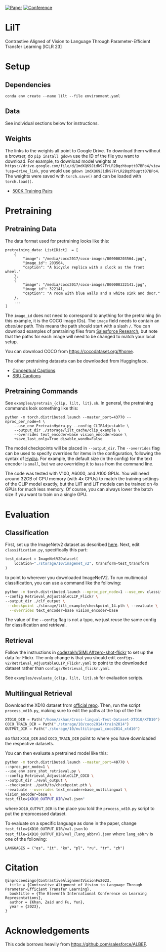 [![Paper](http://img.shields.io/badge/paper-arxiv.2303.11866-B31B1B.svg)](https://arxiv.org/abs/2303.11866)
[![Conference](https://img.shields.io/badge/ICLR-2023-blue)](https://iclr.cc/virtual/2023/poster/11712)
# LilT
Contrastive Aligned of Vision to Language Through Parameter-Efficient Transfer Learning [ICLR 23]
# Setup
## Dependencies
```
conda env create --name lilt --file environment.yaml
```
## Data
See individual sections below for instructions.
## Weights
The links to the weights all point to Google Drive. 
To download them without a browser, do `pip install gdown` use the ID of the file you want to download. For example, to download model weights at `https://drive.google.com/file/d/1mdXQK9Jidk97FrLR2Bqzhbuptt07BPo4/view?usp=drive_link`, you would use `gdown 1mdXQK9Jidk97FrLR2Bqzhbuptt07BPo4`.
The weights were saved with `torch.save()` and can be loaded with `torch.load()`.
- [500K Training Pairs](https://drive.google.com/drive/folders/1hfNlZVohcdoWnx-rrQG-BXUHcYjTDNW1?usp=drive_link)
# Pretraining
## Pretraining Data
The data format used for pretraining looks like this:
```
pretraining_data: List[Dict]  = [
    {
        "image": "/media/coco2017/coco-images/000000203564.jpg",
        "image_id": 203564,
        "caption": "A bicycle replica with a clock as the front wheel."
    },
    {
        "image": "/media/coco2017/coco-images/000000322141.jpg",
        "image_id": 322141,
        "caption": "A room with blue walls and a white sink and door."
    }, 
    ...
]
```
The `image_id` does not need to correspond to anything for the pretraining (in this example, it is the COCO image IDs). 
The `image` field needs to contain an _absolute_ path. 
This means the path should start with a slash `/`. 
You can download examples of pretraining files from [Salesforce Research](https://storage.googleapis.com/sfr-pcl-data-research/ALBEF/json_pretrain.zip), but note that the paths for each image will need to be changed to match your local setup.

You can download COCO from https://cocodataset.org/#home.

The other pretraining datasets can be downloaded from Huggingface.
- [Conceptual Captions](https://huggingface.co/datasets/conceptual_captions)
- [SBU Captions](https://huggingface.co/datasets/sbu_captions)

## Pretraining Commands
See `examples/pretrain_{clip, lilt, lit}.sh`.
In general, the pretraining commands look something like this:
```
python -m torch.distributed.launch --master_port=43770 --nproc_per_node=4 \
    --use_env PretrainHydra.py --config CLIPAdjustable \
    --output_dir ./storage/lilt_cache/clip_example \
    --overrides text_encoder=base vision_encoder=base \
    +save_last_only=True disable_wandb=False
```
The model checkpoints will be placed in `--output_dir`.
The `--overrides` flag can be used to specify overrides for items in the configuration, following the syntax of [Hydra](https://github.com/facebookresearch/hydra).
For example, the default size (in the config) for the text encoder is `small`, but we are overriding it to `base` from the command line.

The code was tested with V100, A6000, and A100 GPUs. 
You will need around 32GB of GPU memory (with 4x GPUs) to match the training settings of the CLIP model exactly, but the LilT and LiT models can be trained on 4x GPUs for much less memory. 
Of course, you can always lower the batch size if you want to train on a single GPU.

# Evaluation
## Classification
First, set up the ImageNetv2 dataset as described [here](https://github.com/modestyachts/ImageNetV2). 
Next, edit `classification.py`, specifically this part:
```python
test_dataset = ImageNetV2Dataset(
    location="./storage/10/imagenet_v2", transform=test_transform
)
```
to point to wherever you downloaded ImageNetV2.
To run multimodal classification, you can use a command like the following:
```bash
python -m torch.distributed.launch --nproc_per_node=1 --use_env classification.py \
--config Retrieval_AdjustableCLIP_Flickr \
--output_dir ./clf_output \
 --checkpoint ./storage/lilt_example/checkpoint_14.pth \ --evaluate \
  --overrides text_encoder=base vision_encoder=base
```
 The value of the `--config` flag is not a typo, we just reuse the same config for classification and retrieval.

## Retrieval
Follow the instructions in [codezakh/SIMLA#zero-shot-flickr](https://github.com/codezakh/SIMLA#zero-shot-flickr) to set up the data for Flickr.
The only change is that you should edit `configs-v2/Retrieval_AdjustableCLIP_Flickr.yaml` to point to the downloaded dataset rather than `configs/Retrieval_flickr.yaml`.


See `examples/evaluate_{clip, lilt, lit}.sh` for evaluation scripts.

## Multilingual Retrieval
Download the XD10 dataset from [official repo](https://github.com/adobe-research/Cross-lingual-Test-Dataset-XTD10). 
Then, run the script `process_xd10.py`, making sure to edit the paths at the top of the file:
```python
XTD10_DIR = Path("/home/zkhan/Cross-lingual-Test-Dataset-XTD10/XTD10")
COCO_TRAIN_DIR = Path("./storage/10/coco2014/train2014")
OUTPUT_DIR = Path("./storage/10/multilingual_coco2014_xtd10")
```
so that `XD10_DIR` and `COCO_TRAIN_DIR` point to where you have downloaded the respective datasets.

You can then evaluate a pretrained model like this:
```bash
python -m torch.distributed.launch --master_port=40770 \
--nproc_per_node=1 \
--use_env zero_shot_retrieval.py \
--config Retrieval_AdjustableCLIP_COCO \
--output_dir ./eval_output \
--checkpoint ./path/to/checkpoint.pth \
--evaluate --overrides text_encoder=base_multilingual \
vision_encoder=base \
test_file=$XD10_OUTPUT_DIR/val.json"
```
where `XD10_OUTPUT_DIR` is the place you told the `process_xd10.py` script to put the preprocessed dataset.

To evaluate on a specific language as done in the paper, change `test_file=$XD10_OUTPUT_DIR/val.json` to `test_file=$XD10_OUTPUT_DIR/val_{lang_abbrv}.json` where `lang_abbrv` is one of the following:
```
LANGUAGES = ("es", "it", "ko", "pl", "ru", "tr", "zh")
```



# Citation
```
@inproceedings{ContrastiveAlignmentVisionFu2023,
  title = {Contrastive Alignment of Vision to Language Through Parameter-Efficient Transfer Learning},
  booktitle = {The Eleventh International Conference on Learning Representations},
  author = {Khan, Zaid and Fu, Yun},
  year = {2023},
}

```

# Acknowledgements
This code borrows heavily from https://github.com/salesforce/ALBEF.
